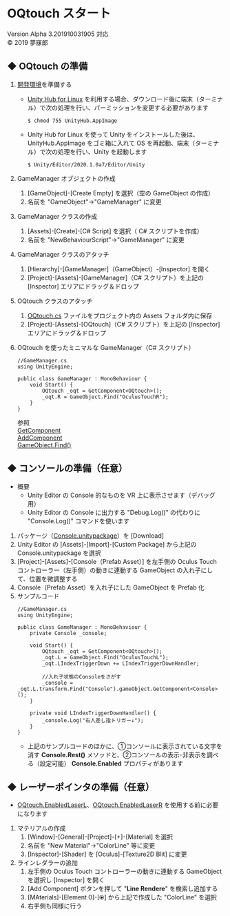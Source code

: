 # OQtouch スタート
Version Alpha 3.201910031905 対応  
© 2019 夢寐郎

## ◆ OQtouch の準備
1. [開発環境](https://github.com/mubirou/Unity3D/tree/master/oqtouch)を準備する  
	* [Unity Hub for Linux](https://forum.unity.com/threads/unity-hub-v2-0-0-release.677485/) を利用する場合、ダウンロード後に端末（ターミナル）で次の処理を行い、パーミッションを変更する必要があります
		```
		$ chmod 755 UnityHub.AppImage
		```
	* Unity Hub for Linux を使って Unity をインストールした後は、UnityHub.AppImage をゴミ箱に入れて OS を再起動、端末（ターミナル）で次の処理を行い、Unity を起動します
		```
		$ Unity/Editor/2020.1.0a7/Editor/Unity
		```
	
1. GameManager オブジェクトの作成  
	1. [GameObject]-[Create Empty] を選択（空の GameObject の作成）
	1. 名前を "GameObject"→"GameManager" に変更  

1. GameManager クラスの作成
	1. [Assets]-[Create]-[C# Script] を選択（ C# スクリプトを作成）
	1. 名前を "NewBehaviourScript"→"GameManager" に変更

1. GameManager クラスのアタッチ
	1. [Hierarchy]-[GameManager]（GameObject）-[Inspector] を開く
	1. [Project]-[Assets]-[GameManager]（C# スクリプト）を上記の [Inspector] エリアにドラッグ＆ドロップ  

1. OQtouch クラスのアタッチ
	1. [OQtouch.cs](https://raw.githubusercontent.com/mubirou/Unity3D/master/oqtouch/OQtouch.cs) ファイルをプロジェクト内の Assets フォルダ内に保存
	1. [Project]-[Assets]-[OQtouch]（C# スクリプト）を上記の [Inspector] エリアにドラッグ＆ドロップ  

1. OQtouch を使ったミニマルな GameManager（C# スクリプト）
	```
	//GameManager.cs
	using UnityEngine;

	public class GameManager : MonoBehaviour {
		void Start() {
			OQtouch _oqt = GetComponent<OQtouch>();
			_oqt.R = GameObject.Find("OculusTouchR");
		}
	}
	```
	参照  
	[GetComponent](https://docs.unity3d.com/ja/current/ScriptReference/GameObject.GetComponent.html)  
	[AddComponent](https://docs.unity3d.com/ja/current/ScriptReference/GameObject.AddComponent.html)  
	[GameObject.Find()](https://docs.unity3d.com/ja/current/ScriptReference/GameObject.Find.html)


## ◆ コンソールの準備（任意）
* 概要
    * Unity Editor の Console 的なものを VR 上に表示させます（デバッグ用）
    * Unity Editor の Console に出力する "Debug.Log()" の代わりに "Console.Log()" コマンドを使います
1. パッケージ（[Console.unitypackage](https://github.com/mubirou/Unity3D/blob/master/oqtouch/Console.unitypackage)）を [Download]
1. Unity Editor の [Assets]-[Import]-[Custom Package] から上記の Console.unitypackage を選択
1. [Project]-[Assets]-[Console（Prefab Asset）] を左手側の Oculus Touch コントローラー（左手側）の動きに連動する GameObject の入れ子にして、位置を微調整する
1. Console（Prefab Asset）を入れ子にした GameObject を Prefab 化
1. サンプルコード
    ```
    //GameManager.cs
    using UnityEngine;

    public class GameManager : MonoBehaviour {
        private Console _console;

        void Start() {
            OQtouch _oqt = GetComponent<OQtouch>();
            _oqt.L = GameObject.Find("OculusTouchL");
            _oqt.LIndexTriggerDown += LIndexTriggerDownHandler;

            //入れ子状態のConsoleをさがす
            _console = _oqt.L.transform.Find("Console").gameObject.GetComponent<Console>();
        }

        private void LIndexTriggerDownHandler() {
            _console.Log("右人差し指トリガー↓");
        }
    }
    ```
    * 上記のサンプルコードのほかに、①コンソールに表示されている文字を消す **Console.Rest()** メソッドと、②コンソールの表示･非表示を調べる（設定可能） **Console.Enabled** プロパティがあります


<a name="LaserPointer"></a>

## ◆ レーザーポインタの準備（任意）
* [OQtouch.EnabledLaserL](https://github.com/mubirou/Unity3D/blob/master/oqtouch/doc/reference.md#EnabledLaserL)、[OQtouch.EnabledLaserR](https://github.com/mubirou/Unity3D/blob/master/oqtouch/doc/reference.md#EnabledLaserR) を使用する前に必要になります

1. マテリアルの作成
	1. [Window]-[General]-[Project]-[+]-[Material] を選択
	1. 名前を "New Material"→"ColorLine" 等に変更
	1. [Inspector]-[Shader] を [Oculus]-[Texture2D Blit] に変更
1. ラインレダラーの追加
	1. 左手側の Oculus Touch コントローラーの動きに連動する GameObject を選択し [Inspector] を開く
	1. [Add Component] ボタンを押して "**Line Rendere**" を検索し追加する
	1. [MAterials]-[Element 0]-[⦿] から上記で作成した "ColorLine" を選択
	1. 右手側も同様に行う